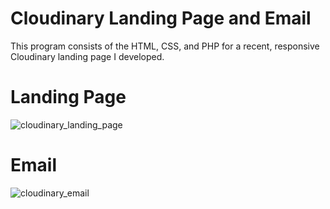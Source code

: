 # Cloudinary Landing Page and Email
This program consists of the HTML, CSS, and PHP for a recent, responsive Cloudinary landing page I developed.

# Landing Page
![cloudinary_landing_page](https://user-images.githubusercontent.com/7319667/211364470-65c2cd4e-dd32-4860-b3d2-5150b9ae7ba1.png)

# Email
![cloudinary_email](https://user-images.githubusercontent.com/7319667/211369095-c35cd22c-cd55-4ab7-b189-abd9daa8832c.png)
